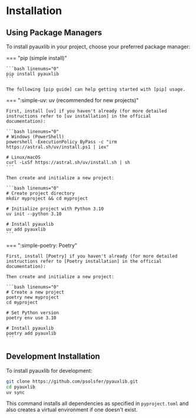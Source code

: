 # Installation

## Using Package Managers

To install pyauxlib in your project, choose your preferred package manager:

=== "pip (simple install)"

    ```bash linenums="0"
    pip install pyauxlib
    ```

    The following [pip guide] can help getting started with [pip] usage.

=== ":simple-uv: uv (recommended for new projects)"

    First, install [uv] if you haven't already (for more detailed instructions refer to [uv installation] in the official documentation):

    ```bash linenums="0"
    # Windows (PowerShell)
    powershell -ExecutionPolicy ByPass -c "irm https://astral.sh/uv/install.ps1 | iex"

    # Linux/macOS
    curl -LsSf https://astral.sh/uv/install.sh | sh
    ```

    Then create and initialize a new project:

    ```bash linenums="0"
    # Create project directory
    mkdir myproject && cd myproject

    # Initialize project with Python 3.10
    uv init --python 3.10

    # Install pyauxlib
    uv add pyauxlib
    ```

=== ":simple-poetry: Poetry"

    First, install [Poetry] if you haven't already (for more detailed instructions refer to [Poetry installation] in the official documentation):

    Then create and initialize a new project:

    ```bash linenums="0"
    # Create a new project
    poetry new myproject
    cd myproject

    # Set Python version
    poetry env use 3.10

    # Install pyauxlib
    poetry add pyauxlib
    ```

## Development Installation

To install pyauxlib for development:

```bash linenums="0"
git clone https://github.com/psolsfer/pyauxlib.git
cd pyauxlib
uv sync
```

This command installs all dependencies as specified in `pyproject.toml` and also creates a virtual environment if one doesn't exist.

[GitHub repo]: https://github.com/psolsfer/pyauxlib

[pip]: https://pip.pypa.io/en/stable/
[pip guide]: https://pip.pypa.io/en/stable/getting-started/
[Poetry]: https://python-poetry.org/
[Poetry installation]: https://python-poetry.org/docs/#installation
[uv]: https://docs.astral.sh/uv/
[uv installation]: https://docs.astral.sh/uv/getting-started/installation/#installation-methods
